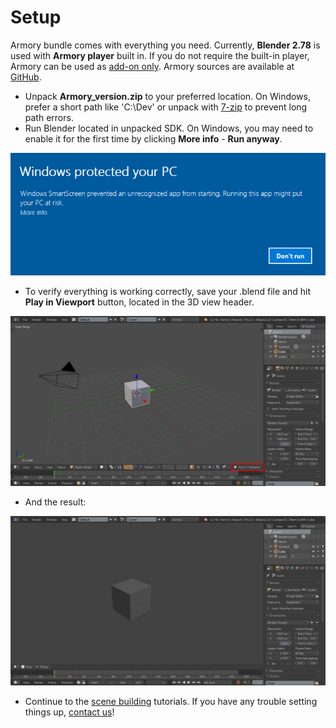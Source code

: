 # Setup

Armory bundle comes with everything you need. Currently, **Blender 2.78** is used with **Armory player** built in. If you do not require the built-in player, Armory can be used as [add-on only](setupaddon.md). Armory sources are available at [GitHub](https://github.com/armory3d/).

- Unpack **Armory_version.zip** to your preferred location. On Windows, prefer a short path like 'C:\Dev' or unpack with [7-zip](http://www.7-zip.org) to prevent long path errors.
- Run Blender located in unpacked SDK. On Windows, you may need to enable it for the first time by clicking **More info** - **Run anyway**. 

![](img/winrun.png)

- To verify everything is working correctly, save your .blend file and hit **Play in Viewport** button, located in the 3D view header.

![](img/setup2.jpg)

- And the result:

![](img/setup3.jpg)

- Continue to the [scene building](scene1.md) tutorials. If you have any trouble setting things up, [contact us](http://armory3d.org/community.html)!
